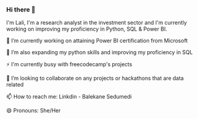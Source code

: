 ### Hi there 👋
I'm Lali, I'm a research analyst in the investment sector and I'm currently working on improving my proficiency in Python, SQL & Power BI.

🔭 I’m currently working on attaining Power BI certification from Microsoft

🌱 I’m also expanding my python skills and improving my proficiency in SQL

⚡ I'm currently busy with freecodecamp's projects

👯 I’m looking to collaborate on any projects or hackathons that are data related

📫 How to reach me: Linkdin - Balekane Sedumedi

😄 Pronouns: She/Her
<!--
**Lali-Sed/Lali-Sed** is a ✨ _special_ ✨ repository because its `README.md` (this file) appears on your GitHub profile.

Here are some ideas to get you started:

- 🔭 I’m currently working on ...
- 🌱 I’m currently learning ...
- 👯 I’m looking to collaborate on ...
- 🤔 I’m looking for help with ...
- 💬 Ask me about ...
- 📫 How to reach me: ...
- 😄 Pronouns: ...
- ⚡ Fun fact: ...
-->
